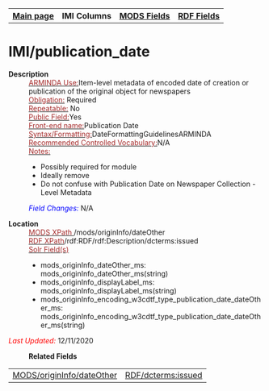 <!DOCTYPE html>
<html>

<body>
<table style="width:100%">
  <tr>
    <th><a href="index.md">Main page</a></th>
	<th>IMI Columns</th>
    <th><a href="MODS.md">MODS Fields</a></th>
    <th><a href="#">RDF Fields</a></th>
  </tr>
</table>

<h1>IMI/publication_date</h1>
<dl>
  <dt><b>Description</b></dt>
  <dd><ins><font color="brown">ARMINDA Use:</font></ins>Item-level metadata of encoded date of creation or publication of the original object for newspapers </dd>
  <dd><ins><font color="brown">Obligation:</font></ins> Required</dd>
  <dd><ins><font color="brown">Repeatable:</font></ins> No</dd>
  <dd><ins><font color="brown">Public Field:</font></ins>Yes</dd>
  <dd><ins><font color="brown">Front-end name:</font></ins>Publication Date</dd>
  <dd><ins><font color="brown">Syntax/Formatting:</font></ins>DateFormattingGuidelinesARMINDA</dd>
  <dd><ins><font color="brown">Recommended Controlled Vocabulary:</font></ins>N/A</dd>
  <dd><ins><font color="brown">Notes: </font></ins>
	<ul>
		<li>Possibly required for module</li>
		<li>Ideally remove</li>
		<li>Do not confuse with Publication Date on Newspaper Collection -Level Metadata</li>
		</ul>
	</dd>
  <dd><font color="blue"><i>Field Changes: </i></font>N/A</dd>
</dl>
<dl>
<dl>
    <dt><b>Location</b></dt>
		<dd> <ins><font color="brown">MODS XPath </font></ins> /mods/originInfo/dateOther </dd>
		<dd> <ins><font color="brown">RDF XPath</font></ins>/rdf:RDF/rdf:Description/dcterms:issued</dd>
		<dd> <ins><font color="brown">Solr Field(s)</font></ins>
			<ul>
				<li>mods_originInfo_dateOther_ms: mods_originInfo_dateOther_ms(string)</li>
				<li>mods_originInfo_displayLabel_ms: mods_originInfo_displayLabel_ms(string)</li>
				<li>mods_originInfo_encoding_w3cdtf_type_publication_date_dateOther_ms: mods_originInfo_encoding_w3cdtf_type_publication_date_dateOther_ms(string)</li>
			</ul>
		</dd>
</dl>
	<p><font color="red"><i>Last Updated: </i></font>12/11/2020</p>
</dl>
<dl>
	<dd><b>Related Fields</b></dd>
		<table>
			<td><a href="mods.originInfo_dateOther.md">MODS/originInfo/dateOther</a></td>
			<td><a href="rdf.issued.md">RDF/dcterms:issued</a></td>
		</table>
</dl>
</body>
</html>